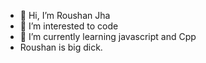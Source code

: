 - 👋 Hi, I’m Roushan Jha
- 👀 I’m interested to code
- 🌱 I’m currently learning javascript and Cpp
-    Roushan is big dick.

<!---
Roushan-JEE/Roushan-JEE is a ✨ special ✨ repository because its `README.md` (this file) appears on your GitHub profile.
You can click the Preview link to take a look at your changes.
--->
